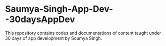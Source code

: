 # Saumya-Singh-App-Dev--30daysAppDev
This repository contains codes and documentations of content taught under 30 days of app development by Soumya Singh.
